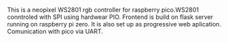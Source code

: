 This is a neopixel WS2801 rgb controller for raspberry pico.WS2801 conntroled with SPI using hardwear PIO. Frontend is build on flask server running on raspberry pi zero. It is also set up as progressive web aplication. Comunication with pico via UART.

